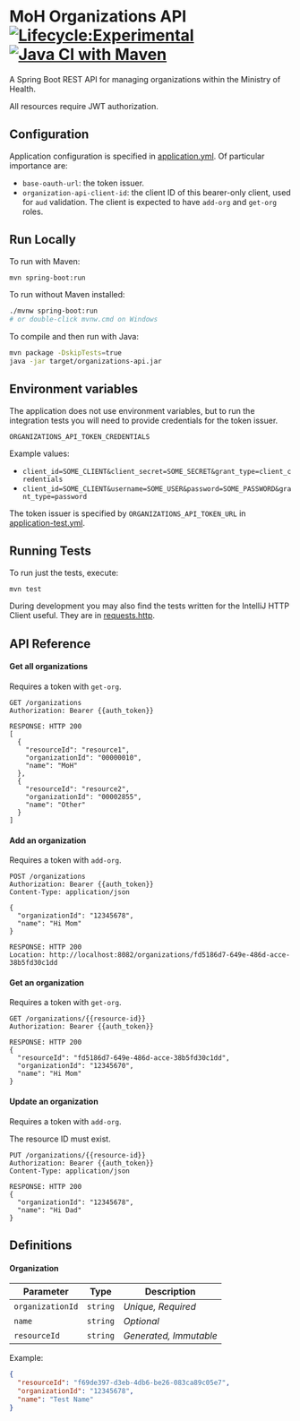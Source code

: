 # MoH Organizations API [![Lifecycle:Experimental](https://img.shields.io/badge/Lifecycle-Experimental-339999)](https://github.com/bcgov/repomountie/blob/master/doc/lifecycle-badges.md) [![Java CI with Maven](https://github.com/sharpedavid/organizations-api/actions/workflows/maven.yml/badge.svg)](https://github.com/sharpedavid/organizations-api/actions/workflows/maven.yml)

A Spring Boot REST API for managing organizations within the Ministry of Health.

All resources require JWT authorization.

## Configuration

Application configuration is specified in [application.yml](src/main/resources/application.yml). Of particular importance are:

* `base-oauth-url`: the token issuer.
* `organization-api-client-id`: the client ID of this bearer-only client, used for `aud` validation. The client is
  expected to have `add-org` and `get-org` roles.

## Run Locally

To run with Maven:

```bash
mvn spring-boot:run
```

To run without Maven installed:

```bash
./mvnw spring-boot:run
# or double-click mvnw.cmd on Windows
```

To compile and then run with Java:

```bash
mvn package -DskipTests=true
java -jar target/organizations-api.jar
```

## Environment variables

The application does not use environment variables, but to run the integration tests you will need to provide
credentials for the token issuer.

`ORGANIZATIONS_API_TOKEN_CREDENTIALS`

Example values:

* `client_id=SOME_CLIENT&client_secret=SOME_SECRET&grant_type=client_credentials`
* `client_id=SOME_CLIENT&username=SOME_USER&password=SOME_PASSWORD&grant_type=password`

The token issuer is specified by `ORGANIZATIONS_API_TOKEN_URL` in [application-test.yml](src\test\resources\application-test.yml).

## Running Tests

To run just the tests, execute:

```bash
mvn test
```

During development you may also find the tests written for the IntelliJ HTTP Client useful. They are in [requests.http](requests.http).

## API Reference

#### Get all organizations

Requires a token with `get-org`.

```http
GET /organizations
Authorization: Bearer {{auth_token}}

RESPONSE: HTTP 200
[
  {
    "resourceId": "resource1",
    "organizationId": "00000010",
    "name": "MoH"
  },
  {
    "resourceId": "resource2",
    "organizationId": "00002855",
    "name": "Other"
  }
]
```

#### Add an organization

Requires a token with `add-org`.

```http
POST /organizations
Authorization: Bearer {{auth_token}}
Content-Type: application/json

{
  "organizationId": "12345678",
  "name": "Hi Mom"
}

RESPONSE: HTTP 200
Location: http://localhost:8082/organizations/fd5186d7-649e-486d-acce-38b5fd30c1dd
```

#### Get an organization

Requires a token with `get-org`.

```http
GET /organizations/{{resource-id}}
Authorization: Bearer {{auth_token}}

RESPONSE: HTTP 200
{
  "resourceId": "fd5186d7-649e-486d-acce-38b5fd30c1dd",
  "organizationId": "12345670",
  "name": "Hi Mom"
}
```

#### Update an organization

Requires a token with `add-org`.

The resource ID must exist.

```http
PUT /organizations/{{resource-id}}
Authorization: Bearer {{auth_token}}
Content-Type: application/json

RESPONSE: HTTP 200
{
  "organizationId": "12345678",
  "name": "Hi Dad"
}
```

## Definitions

#### Organization

| Parameter        | Type     | Description            |
| ---------------- | -------- | ---------------------- |
| `organizationId` | `string` | _Unique, Required_     |
| `name`           | `string` | _Optional_             |
| `resourceId`     | `string` | _Generated, Immutable_ |

Example:

```json
{
  "resourceId": "f69de397-d3eb-4db6-be26-083ca89c05e7",
  "organizationId": "12345678",
  "name": "Test Name"
}
```
